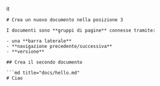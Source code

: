 it
```it
# Crea un nuovo documento nella posizione 3

I documenti sono **gruppi di pagine** connesse tramite:

- una **barra laterale**
- **navigazione precedente/successiva**
- **versione**

## Crea il secondo documento

```md title="docs/hello.md"
# Ciao
```